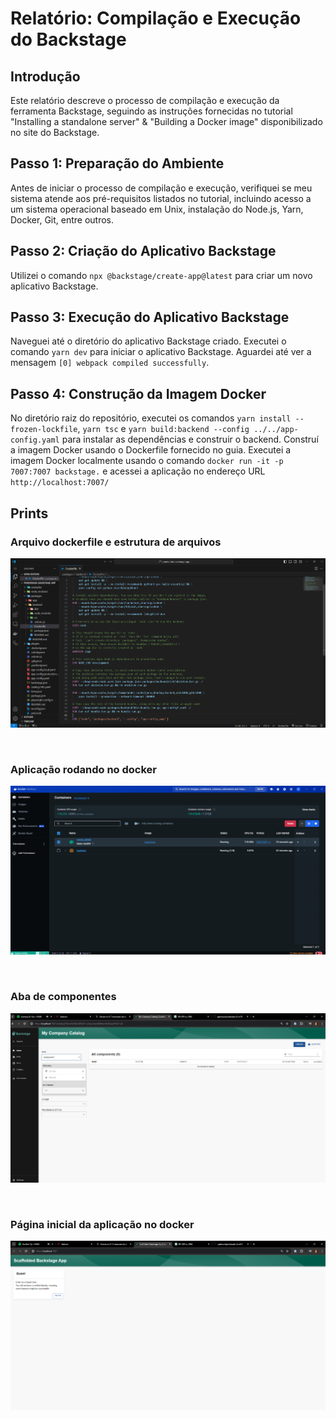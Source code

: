 # Relatório: Compilação e Execução do Backstage

## Introdução
Este relatório descreve o processo de compilação e execução da ferramenta Backstage, seguindo as instruções fornecidas no tutorial "Installing a standalone server" & "Building a Docker image" disponibilizado no site do Backstage.

## Passo 1: Preparação do Ambiente
Antes de iniciar o processo de compilação e execução, verifiquei se meu sistema atende aos pré-requisitos listados no tutorial, incluindo acesso a um sistema operacional baseado em Unix, instalação do Node.js, Yarn, Docker, Git, entre outros.

## Passo 2: Criação do Aplicativo Backstage
Utilizei o comando `npx @backstage/create-app@latest` para criar um novo aplicativo Backstage.

## Passo 3: Execução do Aplicativo Backstage
Naveguei até o diretório do aplicativo Backstage criado.
Executei o comando `yarn dev` para iniciar o aplicativo Backstage.
Aguardei até ver a mensagem `[0] webpack compiled successfully`.

## Passo 4: Construção da Imagem Docker
No diretório raiz do repositório, executei os comandos `yarn install --frozen-lockfile`, `yarn tsc` e `yarn build:backend --config ../../app-config.yaml` para instalar as dependências e construir o backend.
Construí a imagem Docker usando o Dockerfile fornecido no guia.
Executei a imagem Docker localmente usando o comando `docker run -it -p 7007:7007 backstage.` e acessei a aplicação no endereço URL `http://localhost:7007/`

## Prints

### Arquivo dockerfile e estrutura de arquivos
![Arquivo dockerfile](assets/Captura%20de%20tela%202024-04-29%20000858.png)

<br>

### Aplicação rodando no docker
![Aplicação rodando no docker](assets/Captura%20de%20tela%202024-04-29%20001039.png)

<br>


### Aba de componentes
![Aba de componentes](assets/Captura%20de%20tela%202024-04-29%20000356.png)


<br>

### Página inicial da aplicação no docker
![Página inicial da aplicação no docker](assets/Captura%20de%20tela%202024-04-29%20000327.png)